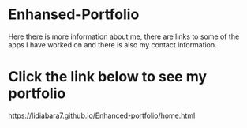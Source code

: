 # Enhansed-Portfolio
Here there is more information about me, there are links to some of the apps I have worked on and there is also my contact information.

# Click the link below to see my portfolio
https://lidiabara7.github.io/Enhanced-portfolio/home.html
